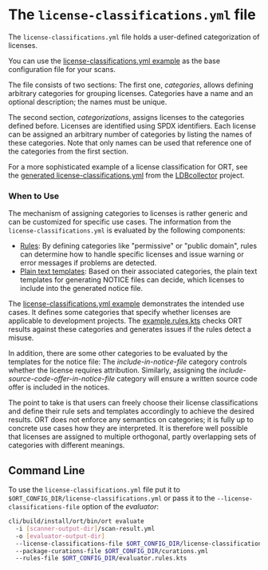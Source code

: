 # The `license-classifications.yml` file

The `license-classifications.yml` file holds a user-defined categorization of licenses.

You can use the [license-classifications.yml example] as the base configuration
file for your scans.

The file consists of two sections: The first one, _categories_, allows defining arbitrary categories for grouping
licenses. Categories have a name and an optional description; the names must be unique.

The second section, _categorizations_, assigns licenses to the categories defined before. Licenses are identified
using SPDX identifiers. Each license can be assigned an arbitrary number of categories by listing the names of these
categories. Note that only names can be used that reference one of the categories from the first section.

For a more sophisticated example of a license classification for ORT, see the [generated license-classifications.yml]
from the [LDBcollector] project.

### When to Use

The mechanism of assigning categories to licenses is rather generic and can be customized for specific use cases.
The information from the `license-classifications.yml` is evaluated by the following components:

* [Rules]: By defining categories like "permissive" or "public domain", rules can determine how to handle specific
  licenses and issue warning or error messages if problems are detected.
* [Plain text templates]: Based on their associated categories, the plain text templates for generating NOTICE files can
  decide, which licenses to include into the generated notice file.

The [license-classifications.yml example] demonstrates the intended use cases. It defines some categories that specify
whether licenses are applicable to development projects. The [example.rules.kts] checks ORT results against these
categories and generates issues if the rules detect a misuse.

In addition, there are some other categories to be evaluated by the templates for the notice file: The
*include-in-notice-file* category controls whether the license requires attribution. Similarly, assigning the
*include-source-code-offer-in-notice-file* category will ensure a written source code offer is included in the notices.

The point to take is that users can freely choose their license classifications and define their rule sets and
templates accordingly to achieve the desired results. ORT does not enforce any semantics on categories; it is fully
up to concrete use cases how they are interpreted. It is therefore well possible that licenses are assigned to
multiple orthogonal, partly overlapping sets of categories with different meanings.

## Command Line

To use the `license-classifications.yml` file put it to `$ORT_CONFIG_DIR/license-classifications.yml` or pass it to the
`--license-classifications-file` option of the _evaluator_:

```bash
cli/build/install/ort/bin/ort evaluate
  -i [scanner-output-dir]/scan-result.yml
  -o [evaluator-output-dir]
  --license-classifications-file $ORT_CONFIG_DIR/license-classifications.yml
  --package-curations-file $ORT_CONFIG_DIR/curations.yml
  --rules-file $ORT_CONFIG_DIR/evaluator.rules.kts
```

[license-classifications.yml example]: ../examples/license-classifications.yml
[generated license-classifications.yml]: https://github.com/maxhbr/LDBcollector/blob/generated/ort/license-classifications.yml
[LDBcollector]: https://github.com/maxhbr/LDBcollector
[Rules]: scripts/rules-kts.md
[Plain text templates]: reporters/plain-text-templates.md
[license-classifications.yml example]: ../examples/license-classifications.yml
[example.rules.kts]: ../examples/example.rules.kts
